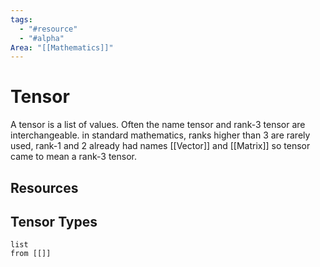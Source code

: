 ```yaml
---
tags:
  - "#resource"
  - "#alpha"
Area: "[[Mathematics]]"
---
```


# Tensor
A tensor is a list of values. Often the name tensor and rank-3 tensor are interchangeable. in standard mathematics, ranks higher than 3 are rarely used, rank-1 and 2 already had names [[Vector]] and [[Matrix]] so tensor came to mean a rank-3 tensor.

## Resources


## Tensor Types

```dataview
list
from [[]]
```

